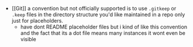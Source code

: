 - [[Git]] a convention but not officially supported is to use `.gitkeep` or `.keep` files in the directory structure you'd like maintained in a repo only just for placeholders.
	- have dont README placeholder files but i kind of like this convention and the fact that its a dot file means many instances it wont even be visible